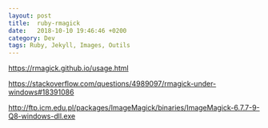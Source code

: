 ```yaml
---
layout: post
title:  ruby-rmagick
date:   2018-10-10 19:46:46 +0200
category: Dev
tags: Ruby, Jekyll, Images, Outils
---
```


<https://rmagick.github.io/usage.html>

<https://stackoverflow.com/questions/4989097/rmagick-under-windows#18391086>

<http://ftp.icm.edu.pl/packages/ImageMagick/binaries/ImageMagick-6.7.7-9-Q8-windows-dll.exe>

